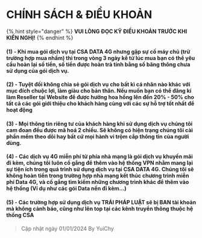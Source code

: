 # CHÍNH SÁCH & ĐIỀU KHOẢN

{% hint style="danger" %}
**VUI LÒNG ĐỌC KỸ ĐIỀU KHOẢN TRƯỚC KHI KIẾN NGHỊ!**
{% endhint %}

#### (1) - Khi mua gói dịch vụ tại CSA DATA 4G nhưng gặp sự cố máy chủ (trừ trường hợp mua nhầm) thì trong vòng 3 ngày kể từ lúc mua bạn có thể yêu cầu hoàn lại số tiền, số tiền được hoàn trả tính bằng số băng thông chưa sử dụng của gói dịch vụ.

#### (2) - Tuyệt đối không chia sẻ gói dịch vụ cho bất kì cá nhân nào khác với mục đích chuộc lợi, làm giàu cho bản thân. Nếu muốn bạn có thể đăng kí làm Reseller tại Website để được hưởng hoa hồng lên đến 20% - 50% cho tất cả các gói giới thiệu cho khách hàng cùng với các sự hỗ trợ tốt nhất để hoạt động

#### (3) - Mọi thông tin riêng tư của khách hàng khi sử dụng dịch vụ chúng tôi cam đoan đều được mã hoá 2 chiều. Sẽ không có hiện trạng chúng tôi cài phần mềm theo dõi hay bất cứ mọi hành vi trộm cắp thông tin của người dùng.

#### (4) - Các dịch vụ 4G miễn phí từ phía nhà mạng là gói dịch vụ khuyến mãi đi kèm, chúng tôi luôn cố gắng để thêm vào hệ thống VPN nhằm mang lại sự tiện ích trong quá trình sử dụng dịch vụ tại CSA DATA 4G. Chúng tôi sẽ không hoàn tiền trong trường hợp nhà mạng kết thúc chương trình miễn phí Data 4G, và cố gắng tìm kiếm những chương trình khác để thêm vào hệ thống (Ví dụ như các gói Data nền đi kèm…)

#### (5) - Các trường hợp sử dụng dịch vụ TRÁI PHÁP LUẬT sẽ bị BAN tài khoản mà không cảnh báo, cũng như lên top tại các kênh truyền thông thuộc hệ thống CSA

> Cập nhật ngày 01/01/2024 By YuiChy
